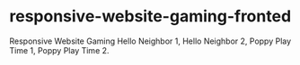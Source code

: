 # responsive-website-gaming-fronted
Responsive Website Gaming Hello Neighbor 1, Hello Neighbor 2, Poppy Play Time 1, Poppy Play Time 2.

